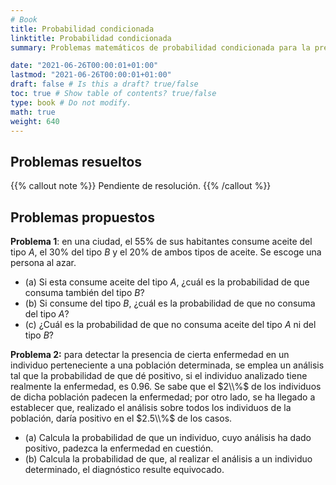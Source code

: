 ```yaml
---
# Book
title: Probabilidad condicionada
linktitle: Probabilidad condicionada
summary: Problemas matemáticos de probabilidad condicionada para la preparación de oposiciones al cuerpo de profesores de Enseñanza Secundaria, en la especialidad de matemáticas.

date: "2021-06-26T00:00:01+01:00"
lastmod: "2021-06-26T00:00:01+01:00"
draft: false # Is this a draft? true/false
toc: true # Show table of contents? true/false
type: book # Do not modify.
math: true
weight: 640
---
```


## Problemas resueltos

{{% callout note %}}
Pendiente de resolución.
{{% /callout %}}

## Problemas propuestos

**Problema 1**: en una ciudad, el $55\%$ de sus habitantes consume aceite del tipo $A$, el $30\%$ del tipo $B$ y el $20\%$ de ambos tipos de aceite. Se escoge una persona al azar.

- (a) Si esta consume aceite del tipo $A$, ¿cuál es la probabilidad de que consuma también del tipo $B$?
- (b) Si consume del tipo $B$, ¿cuál es la probabilidad de que no consuma del tipo $A$?
- (c) ¿Cuál es la probabilidad de que no consuma aceite del tipo $A$ ni del tipo $B$?

**Problema 2:** para detectar la presencia de cierta enfermedad en un individuo perteneciente a una población determinada, se emplea un análisis tal que la probabilidad de que dé positivo, si el individuo analizado tiene realmente la enfermedad, es $0.96$. Se sabe que el $2\\%$ de los individuos de dicha población padecen la enfermedad; por otro lado, se ha llegado a establecer que, realizado el análisis sobre todos los individuos de la población, daría positivo en el $2.5\\%$ de los casos.

- (a) Calcula la probabilidad de que un individuo, cuyo análisis ha dado positivo, padezca la enfermedad en cuestión.
- (b) Calcula la probabilidad de que, al realizar el análisis a un individuo determinado, el diagnóstico resulte equivocado.
